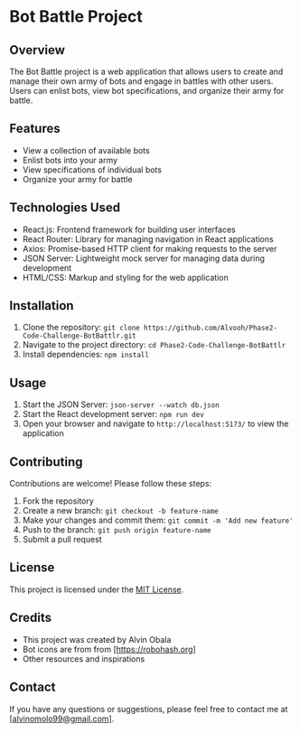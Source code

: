 # Bot Battle Project

## Overview
The Bot Battle project is a web application that allows users to create and manage their own army of bots and engage in battles with other users. Users can enlist bots, view bot specifications, and organize their army for battle.

## Features
- View a collection of available bots
- Enlist bots into your army
- View specifications of individual bots
- Organize your army for battle

## Technologies Used
- React.js: Frontend framework for building user interfaces
- React Router: Library for managing navigation in React applications
- Axios: Promise-based HTTP client for making requests to the server
- JSON Server: Lightweight mock server for managing data during development
- HTML/CSS: Markup and styling for the web application

## Installation
1. Clone the repository: `git clone https://github.com/Alvooh/Phase2-Code-Challenge-BotBattlr.git`
2. Navigate to the project directory: `cd Phase2-Code-Challenge-BotBattlr`
3. Install dependencies: `npm install`

## Usage
1. Start the JSON Server: `json-server --watch db.json`
2. Start the React development server: `npm run dev`
3. Open your browser and navigate to `http://localhost:5173/` to view the application

## Contributing
Contributions are welcome! Please follow these steps:
1. Fork the repository
2. Create a new branch: `git checkout -b feature-name`
3. Make your changes and commit them: `git commit -m 'Add new feature'`
4. Push to the branch: `git push origin feature-name`
5. Submit a pull request

## License
This project is licensed under the [MIT License](https://opensource.org/licenses/MIT).

## Credits
- This project was created by Alvin Obala
- Bot icons are from from [https://robohash.org]
- Other resources and inspirations

## Contact
If you have any questions or suggestions, please feel free to contact me at [alvinomolo99@gmail.com]. 
